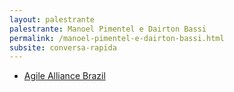 ```yaml
---
layout: palestrante
palestrante: Manoel Pimentel e Dairton Bassi
permalink: /manoel-pimentel-e-dairton-bassi.html
subsite: conversa-rapida
---
```


* [Agile Alliance Brazil](/conversa-rapida/manoel-pimentel-e-dairton-bassi-agile-alliance-brazil)
